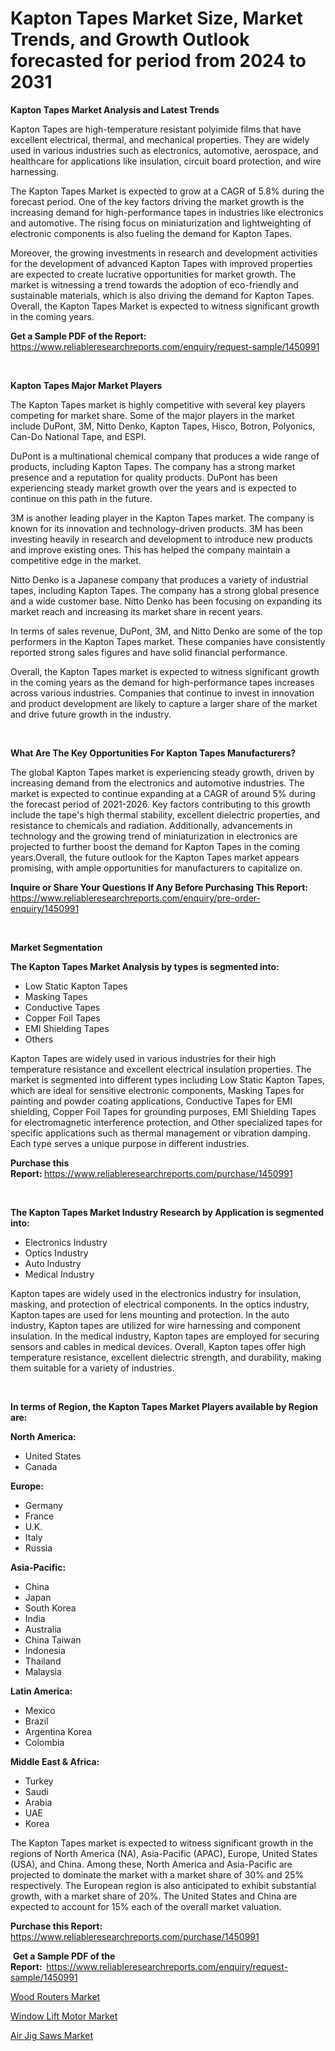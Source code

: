<p><h1>Kapton Tapes Market Size, Market Trends, and Growth Outlook forecasted for period from 2024 to 2031</h1></p><p><strong>Kapton Tapes Market Analysis and Latest Trends</strong></p>
<p><p>Kapton Tapes are high-temperature resistant polyimide films that have excellent electrical, thermal, and mechanical properties. They are widely used in various industries such as electronics, automotive, aerospace, and healthcare for applications like insulation, circuit board protection, and wire harnessing.</p><p>The Kapton Tapes Market is expected to grow at a CAGR of 5.8% during the forecast period. One of the key factors driving the market growth is the increasing demand for high-performance tapes in industries like electronics and automotive. The rising focus on miniaturization and lightweighting of electronic components is also fueling the demand for Kapton Tapes.</p><p>Moreover, the growing investments in research and development activities for the development of advanced Kapton Tapes with improved properties are expected to create lucrative opportunities for market growth. The market is witnessing a trend towards the adoption of eco-friendly and sustainable materials, which is also driving the demand for Kapton Tapes. Overall, the Kapton Tapes Market is expected to witness significant growth in the coming years.</p></p>
<p><strong>Get a Sample PDF of the Report:&nbsp;</strong> <a href="https://www.reliableresearchreports.com/enquiry/request-sample/1450991">https://www.reliableresearchreports.com/enquiry/request-sample/1450991</a></p>
<p>&nbsp;</p>
<p><strong>Kapton Tapes Major Market Players</strong></p>
<p><p>The Kapton Tapes market is highly competitive with several key players competing for market share. Some of the major players in the market include DuPont, 3M, Nitto Denko, Kapton Tapes, Hisco, Botron, Polyonics, Can-Do National Tape, and ESPI.</p><p>DuPont is a multinational chemical company that produces a wide range of products, including Kapton Tapes. The company has a strong market presence and a reputation for quality products. DuPont has been experiencing steady market growth over the years and is expected to continue on this path in the future.</p><p>3M is another leading player in the Kapton Tapes market. The company is known for its innovation and technology-driven products. 3M has been investing heavily in research and development to introduce new products and improve existing ones. This has helped the company maintain a competitive edge in the market.</p><p>Nitto Denko is a Japanese company that produces a variety of industrial tapes, including Kapton Tapes. The company has a strong global presence and a wide customer base. Nitto Denko has been focusing on expanding its market reach and increasing its market share in recent years.</p><p>In terms of sales revenue, DuPont, 3M, and Nitto Denko are some of the top performers in the Kapton Tapes market. These companies have consistently reported strong sales figures and have solid financial performance.</p><p>Overall, the Kapton Tapes market is expected to witness significant growth in the coming years as the demand for high-performance tapes increases across various industries. Companies that continue to invest in innovation and product development are likely to capture a larger share of the market and drive future growth in the industry.</p></p>
<p>&nbsp;</p>
<p><strong>What Are The Key Opportunities For Kapton Tapes Manufacturers?</strong></p>
<p><p>The global Kapton Tapes market is experiencing steady growth, driven by increasing demand from the electronics and automotive industries. The market is expected to continue expanding at a CAGR of around 5% during the forecast period of 2021-2026. Key factors contributing to this growth include the tape's high thermal stability, excellent dielectric properties, and resistance to chemicals and radiation. Additionally, advancements in technology and the growing trend of miniaturization in electronics are projected to further boost the demand for Kapton Tapes in the coming years.Overall, the future outlook for the Kapton Tapes market appears promising, with ample opportunities for manufacturers to capitalize on.</p></p>
<p><strong>Inquire or Share Your Questions If Any Before Purchasing This Report:</strong> <a href="https://www.reliableresearchreports.com/enquiry/pre-order-enquiry/1450991">https://www.reliableresearchreports.com/enquiry/pre-order-enquiry/1450991</a></p>
<p>&nbsp;</p>
<p><strong>Market Segmentation</strong></p>
<p><strong>The Kapton Tapes Market Analysis by types is segmented into:</strong></p>
<p><ul><li>Low Static Kapton Tapes</li><li>Masking Tapes</li><li>Conductive Tapes</li><li>Copper Foil Tapes</li><li>EMI Shielding Tapes</li><li>Others</li></ul></p>
<p><p>Kapton Tapes are widely used in various industries for their high temperature resistance and excellent electrical insulation properties. The market is segmented into different types including Low Static Kapton Tapes, which are ideal for sensitive electronic components, Masking Tapes for painting and powder coating applications, Conductive Tapes for EMI shielding, Copper Foil Tapes for grounding purposes, EMI Shielding Tapes for electromagnetic interference protection, and Other specialized tapes for specific applications such as thermal management or vibration damping. Each type serves a unique purpose in different industries.</p></p>
<p><strong>Purchase this Report:&nbsp;</strong><a href="https://www.reliableresearchreports.com/purchase/1450991">https://www.reliableresearchreports.com/purchase/1450991</a></p>
<p>&nbsp;</p>
<p><strong>The Kapton Tapes Market Industry Research by Application is segmented into:</strong></p>
<p><ul><li>Electronics Industry</li><li>Optics Industry</li><li>Auto Industry</li><li>Medical Industry</li></ul></p>
<p><p>Kapton tapes are widely used in the electronics industry for insulation, masking, and protection of electrical components. In the optics industry, Kapton tapes are used for lens mounting and protection. In the auto industry, Kapton tapes are utilized for wire harnessing and component insulation. In the medical industry, Kapton tapes are employed for securing sensors and cables in medical devices. Overall, Kapton tapes offer high temperature resistance, excellent dielectric strength, and durability, making them suitable for a variety of industries.</p></p>
<p>&nbsp;</p>
<p><strong>In terms of Region, the Kapton Tapes Market Players available by Region are:</strong></p>
<p>
    <p> <strong> North America: </strong>
        <ul>
            <li>United States</li>
            <li>Canada</li>
        </ul>
        </p> 
    <p> <strong> Europe: </strong>
        <ul>
            <li>Germany</li>
            <li>France</li>
            <li>U.K.</li>
            <li>Italy</li>
            <li>Russia</li>
        </ul>
        </p> 
    <p> <strong> Asia-Pacific: </strong>
        <ul>
            <li>China</li>
            <li>Japan</li>
            <li>South Korea</li>
            <li>India</li>
            <li>Australia</li>
            <li>China Taiwan</li>
            <li>Indonesia</li>
            <li>Thailand</li>
            <li>Malaysia</li>
        </ul>
        </p> 
    <p> <strong> Latin America: </strong>
        <ul>
            <li>Mexico</li>
            <li>Brazil</li>
            <li>Argentina Korea</li>
            <li>Colombia</li>
        </ul>
        </p> 
    <p> <strong> Middle East & Africa: </strong>
        <ul>
            <li>Turkey</li>
            <li>Saudi</li>
            <li>Arabia</li>
            <li>UAE</li>
            <li>Korea</li>
        </ul>
    </p>
    </p>
<p><p>The Kapton Tapes market is expected to witness significant growth in the regions of North America (NA), Asia-Pacific (APAC), Europe, United States (USA), and China. Among these, North America and Asia-Pacific are projected to dominate the market with a market share of 30% and 25% respectively. The European region is also anticipated to exhibit substantial growth, with a market share of 20%. The United States and China are expected to account for 15% each of the overall market valuation.</p></p>
<p><strong>Purchase this Report: </strong><a href="https://www.reliableresearchreports.com/purchase/1450991">https://www.reliableresearchreports.com/purchase/1450991</a></p>
<p>&nbsp;<strong>Get a Sample PDF of the Report:&nbsp;&nbsp;</strong><a href="https://www.reliableresearchreports.com/enquiry/request-sample/1450991">https://www.reliableresearchreports.com/enquiry/request-sample/1450991</a></p>
<p><strong></strong></p>
<p><p><a href="https://view.publitas.com/reportprime-1/wood-routers-market-size-share-trends-analysis-report-by-application-regional-outlook-competitive-strategies-and-segment-forecasts-2023-2030/">Wood Routers Market</a></p><p><a href="https://view.publitas.com/reportprime-1/window-lift-motor-market-size-growth-and-forecast-from-2023-2030/">Window Lift Motor Market</a></p><p><a href="https://view.publitas.com/reportprime-1/air-jig-saws-market-size-furnishes-valuable-information-encompassing-market-share-market-trends-and-projections-spanning-from-2023-to-2030/">Air Jig Saws Market</a></p></p>